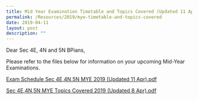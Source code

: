 ```yaml
---
title: Mid Year Examination Timetable and Topics Covered (Updated 11 Apr)
permalink: /Resources/2019/mye-timetable-and-topics-covered
date: 2019-04-11
layout: post
description: ""
---
```

Dear Sec 4E, 4N and 5N BPians,

  

Please refer to the files below for information on your upcoming Mid-Year Examinations.

  

[Exam Schedule Sec 4E,4N,5N MYE 2019 (Updated 11 Apr).pdf](/files/Exam%20Schedule%20Sec%204E,4N,5N%20MYE%202019%20(Updated%2011%20Apr).pdf)

[Sec 4E,4N,5N MYE Topics Covered 2019 (Updated 8 Apr).pdf](/files/Sec%204E,4N,5N%20MYE%20Topics%20Covered%202019%20(Updated%208%20Apr).pdf)